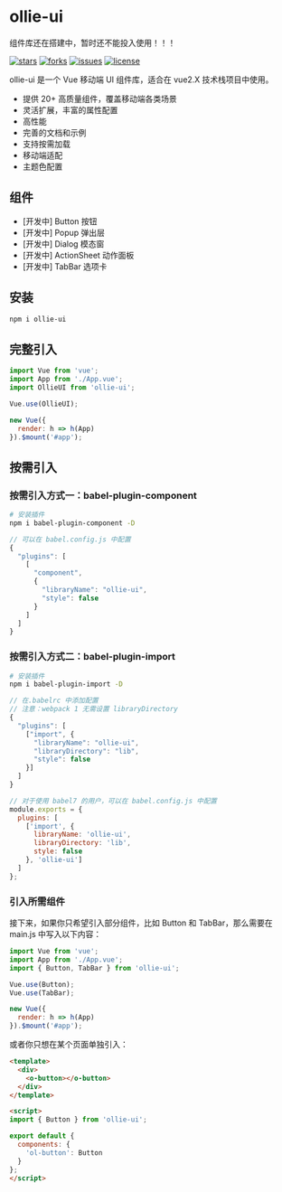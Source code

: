 # ollie-ui

组件库还在搭建中，暂时还不能投入使用！！！

[![stars](https://img.shields.io/github/stars/zc95/ollie-ui?style=flat-square&logo=GitHub)](https://github.com/zc95/ollie-ui)
[![forks](https://img.shields.io/github/forks/zc95/ollie-ui?style=flat-square&logo=GitHub)](https://github.com/zc95/ollie-ui)
[![issues](https://img.shields.io/github/issues/zc95/ollie-ui?style=flat-square&logo=GitHub)](https://github.com/zc95/ollie-ui/issues)
[![license](https://img.shields.io/github/license/zc95/ollie-ui?style=flat-square)](https://en.wikipedia.org/wiki/MIT_License)

ollie-ui 是一个 Vue 移动端 UI 组件库，适合在 vue2.X 技术栈项目中使用。

- 提供 20+ 高质量组件，覆盖移动端各类场景
- 灵活扩展，丰富的属性配置
- 高性能
- 完善的文档和示例
- 支持按需加载
- 移动端适配
- 主题色配置

## 组件

- [开发中] Button 按钮
- [开发中] Popup 弹出层
- [开发中] Dialog 模态窗
- [开发中] ActionSheet 动作面板
- [开发中] TabBar 选项卡

## 安装

```bash
npm i ollie-ui
```

## 完整引入

```js
import Vue from 'vue';
import App from './App.vue';
import OllieUI from 'ollie-ui';

Vue.use(OllieUI);

new Vue({
  render: h => h(App)
}).$mount('#app');
```

## 按需引入

### 按需引入方式一：babel-plugin-component

```bash
# 安装插件
npm i babel-plugin-component -D
```

```js
// 可以在 babel.config.js 中配置
{
  "plugins": [
    [
      "component",
      {
        "libraryName": "ollie-ui",
        "style": false
      }
    ]
  ]
}
```

### 按需引入方式二：babel-plugin-import

```bash
# 安装插件
npm i babel-plugin-import -D
```

```js
// 在.babelrc 中添加配置
// 注意：webpack 1 无需设置 libraryDirectory
{
  "plugins": [
    ["import", {
      "libraryName": "ollie-ui",
      "libraryDirectory": "lib",
      "style": false
    }]
  ]
}

// 对于使用 babel7 的用户，可以在 babel.config.js 中配置
module.exports = {
  plugins: [
    ['import', {
      libraryName: 'ollie-ui',
      libraryDirectory: 'lib',
      style: false
    }, 'ollie-ui']
  ]
};
```

### 引入所需组件

接下来，如果你只希望引入部分组件，比如 Button 和 TabBar，那么需要在 main.js 中写入以下内容：

```js
import Vue from 'vue';
import App from './App.vue';
import { Button, TabBar } from 'ollie-ui';

Vue.use(Button);
Vue.use(TabBar);

new Vue({
  render: h => h(App)
}).$mount('#app');
```

或者你只想在某个页面单独引入：

```html
<template>
  <div>
    <o-button></o-button>
  </div>
</template>

<script>
import { Button } from 'ollie-ui';

export default {
  components: {
    'ol-button': Button
  }
};
</script>
```
